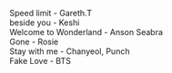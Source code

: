 Speed limit - Gareth.T<br>
beside you - Keshi<br>
Welcome to Wonderland - Anson Seabra<br>
Gone - Rosie<br>
Stay with me - Chanyeol, Punch<br>
Fake Love - BTS<br>